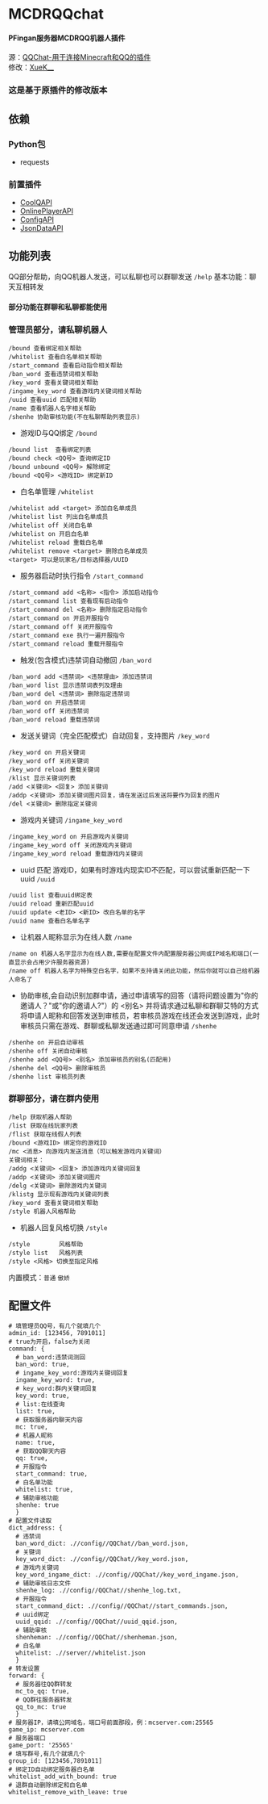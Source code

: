 # MCDRQQchat
#### PFingan服务器MCDRQQ机器人插件  
源：[QQChat-用于连接Minecraft和QQ的插件](https://github.com/AnzhiZhang/MCDReforgedPlugins/tree/master/.archived/qq_chat)<br>
修改：[XueK__]( )
### 这是基于原插件的修改版本

## 依赖
### Python包
- requests
### 前置插件
- [CoolQAPI](https://github.com/AnzhiZhang/CoolQAPI)
- [OnlinePlayerAPI](https://github.com/AnzhiZhang/MCDReforgedPlugins/tree/master/.archived/OnlinePlayerAPI)
- [ConfigAPI](https://github.com/MCDReforged/ConfigAPI)
- [JsonDataAPI](https://github.com/AnzhiZhang/MCDReforgedPlugins/tree/master/.archived/JsonDataAPI)

## 功能列表
QQ部分帮助，向QQ机器人发送，可以私聊也可以群聊发送 `/help`
基本功能：聊天互相转发
#### 部分功能在群聊和私聊都能使用
### 管理员部分，请私聊机器人
```
/bound 查看绑定相关帮助
/whitelist 查看白名单相关帮助
/start_command 查看启动指令相关帮助
/ban_word 查看违禁词相关帮助
/key_word 查看关键词相关帮助
/ingame_key_word 查看游戏内关键词相关帮助
/uuid 查看uuid 匹配相关帮助
/name 查看机器人名字相关帮助
/shenhe 协助审核功能(不在私聊帮助列表显示)
```
* 游戏ID与QQ绑定 `/bound`
```
/bound list  查看绑定列表
/bound check <QQ号> 查询绑定ID
/bound unbound <QQ号> 解除绑定
/bound <QQ号> <游戏ID> 绑定新ID
```
* 白名单管理 `/whitelist`
```
/whitelist add <target> 添加白名单成员
/whitelist list 列出白名单成员
/whitelist off 关闭白名单
/whitelist on 开启白名单
/whitelist reload 重载白名单
/whitelist remove <target> 删除白名单成员
<target> 可以是玩家名/目标选择器/UUID
```
* 服务器启动时执行指令 `/start_command`
```
/start_command add <名称> <指令> 添加启动指令
/start_command list 查看现有启动指令
/start_command del <名称> 删除指定启动指令
/start_command on 开启开服指令
/start_command off 关闭开服指令
/start_command exe 执行一遍开服指令
/start_command reload 重载开服指令
```
* 触发(包含模式)违禁词自动撤回 `/ban_word`
```
/ban_word add <违禁词> <违禁理由> 添加违禁词
/ban_word list 显示违禁词表列及理由
/ban_word del <违禁词> 删除指定违禁词
/ban_word on 开启违禁词
/ban_word off 关闭违禁词
/ban_word reload 重载违禁词
```
* 发送关键词（完全匹配模式）自动回复，支持图片 `/key_word`
```
/key_word on 开启关键词
/key_word off 关闭关键词
/key_word reload 重载关键词
/klist 显示关键词列表
/add <关键词> <回复> 添加关键词
/addp <关键词> 添加关键词图片回复，请在发送过后发送将要作为回复的图片
/del <关键词> 删除指定关键词
```
* 游戏内关键词 `/ingame_key_word`
```
/ingame_key_word on 开启游戏内关键词
/ingame_key_word off 关闭游戏内关键词
/ingame_key_word reload 重载游戏内关键词
```
* uuid 匹配 游戏ID，如果有时游戏内现实ID不匹配，可以尝试重新匹配一下uuid `/uuid`
```
/uuid list 查看uuid绑定表
/uuid reload 重新匹配uuid
/uuid update <老ID> <新ID> 改白名单的名字
/uuid name 查看白名单名字
```
* 让机器人昵称显示为在线人数 `/name`
```
/name on 机器人名字显示为在线人数,需要在配置文件内配置服务器公网或IP域名和端口(一直显示会占用少许服务器资源)
/name off 机器人名字为特殊空白名字，如果不支持请关闭此功能，然后你就可以自己给机器人命名了
```
* 协助审核,会自动识别加群申请，通过申请填写的回答（请将问题设置为"你的邀请人？"或"你的邀请人?"）的 <别名> 并将请求通过私聊和群聊艾特的方式将申请人昵称和回答发送到审核员，若审核员游戏在线还会发送到游戏，此时审核员只需在游戏、群聊或私聊发送通过即可同意申请 `/shenhe`
```
/shenhe on 开启自动审核
/shenhe off 关闭自动审核
/shenhe add <QQ号> <别名> 添加审核员的别名(匹配用)
/shenhe del <QQ号> 删除审核员
/shenhe list 审核员列表
```

### 群聊部分，请在群内使用
```
/help 获取机器人帮助
/list 获取在线玩家列表
/flist 获取在线假人列表
/bound <游戏ID> 绑定你的游戏ID
/mc <消息> 向游戏内发送消息（可以触发游戏内关键词）
关键词相关：
/addg <关键词> <回复> 添加游戏内关键词回复
/addp <关键词> 添加关键词图片
/delg <关键词> 删除游戏内关键词
/klistg 显示现有游戏内关键词列表
/key_word 查看关键词相关帮助
/style 机器人风格帮助
```
* 机器人回复风格切换 `/style`
```
/style        风格帮助
/style list   风格列表
/style <风格> 切换至指定风格
```
内置模式：`普通` `傲娇`

## 配置文件
```
# 填管理员QQ号，有几个就填几个
admin_id: [123456, 7891011]
# true为开启，false为关闭
command: {
  # ban_word:违禁词测回
  ban_word: true, 
  # ingame_key_word:游戏内关键词回复
  ingame_key_word: true, 
  # key_word:群内关键词回复
  key_word: true, 
  # list:在线查询
  list: true, 
  # 获取服务器内聊天内容
  mc: true, 
  # 机器人昵称
  name: true, 
  # 获取QQ聊天内容
  qq: true, 
  # 开服指令
  start_command: true, 
  # 白名单功能
  whitelist: true, 
  # 辅助审核功能
  shenhe: true
  }
# 配置文件读取
dict_address: {
  # 违禁词
  ban_word_dict: .//config//QQChat//ban_word.json, 
  # 关键词
  key_word_dict: .//config//QQChat//key_word.json, 
  # 游戏内关键词
  key_word_ingame_dict: .//config//QQChat//key_word_ingame.json, 
  # 辅助审核日志文件
  shenhe_log: .//config//QQChat//shenhe_log.txt, 
  # 开服指令
  start_command_dict: .//config//QQChat//start_commands.json, 
  # uuid绑定
  uuid_qqid: .//config//QQChat//uuid_qqid.json, 
  # 辅助审核
  shenheman: .//config//QQChat//shenheman.json, 
  # 白名单
  whitelist: .//server//whitelist.json
  }
# 转发设置
forward: {
  # 服务器往QQ群转发
  mc_to_qq: true,
  # QQ群往服务器转发 
  qq_to_mc: true
  }
# 服务器IP，请填公网域名，端口号前面那段，例：mcserver.com:25565
game_ip: mcserver.com
# 服务器端口
game_port: '25565'
# 填写群号,有几个就填几个
group_id: [123456,7891011]
# 绑定ID自动绑定服务器白名单
whitelist_add_with_bound: true
# 退群自动删除绑定和白名单
whitelist_remove_with_leave: true
```

